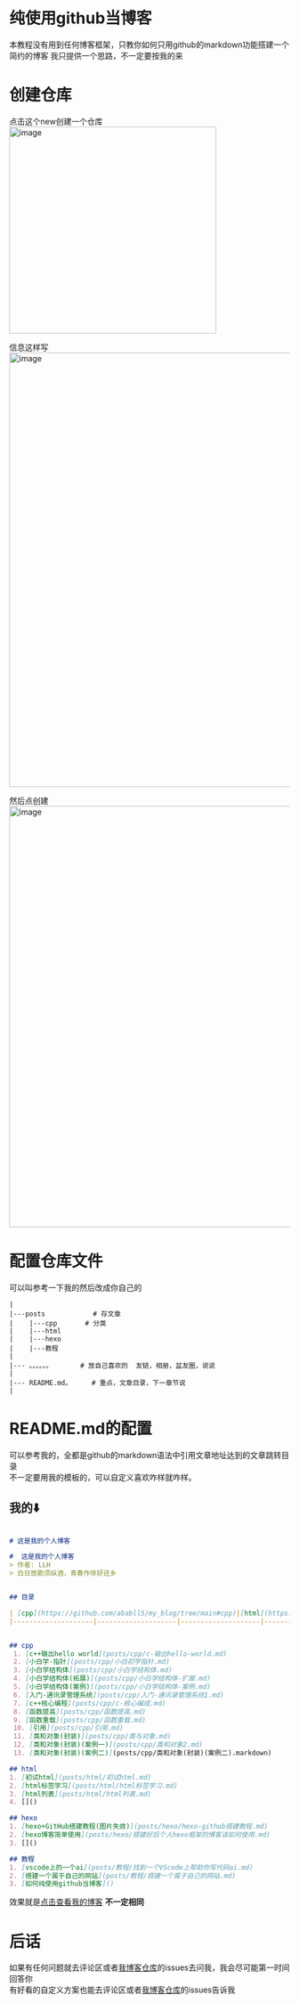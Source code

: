 # 纯使用github当博客

本教程没有用到任何博客框架，只教你如何只用github的markdown功能搭建一个简约的博客
我只提供一个思路，不一定要按我的来

# 创建仓库

点击这个new创建一个仓库  
<img width="372" alt="image" src="https://github.com/user-attachments/assets/e686bdcd-cdcb-4394-852a-31b976beb205">  

信息这样写  
<img width="781" alt="image" src="https://github.com/user-attachments/assets/5ce25d20-4db8-4380-87a1-51e7fc26ad96">  

然后点创建  
<img width="757" alt="image" src="https://github.com/user-attachments/assets/14e90885-d3a8-418d-9f20-828b5d750d20">

# 配置仓库文件

可以叫参考一下我的然后改成你自己的   

```
|
|---posts            # 存文章
|    |---cpp       # 分类
|    |---html
|    |---hexo
|    |---教程
|
|--- 。。。。。。       # 放自己喜欢的  友链，相册，盆友圈，说说
|
|--- README.md。     # 重点，文章目录，下一章节说
|    
```

# README.md的配置

可以参考我的，全都是github的markdown语法中引用文章地址达到的文章跳转目录  
不一定要用我的模板的，可以自定义喜欢咋样就咋样。  

## 我的⬇️

```markdown

# 这是我的个人博客

#  这是我的个人博客
> 作者: LLH  
> 白日放歌须纵酒，青春作伴好还乡  


## 目录

| [cpp](https://github.com/ababll5/my_blog/tree/main#cpp)|[html](https://github.com/ababll5/my_blog/tree/main?tab=readme-ov-file#html)|[hexo](https://github.com/ababll5/my_blog/tree/main?tab=readme-ov-file#hexo)|[教程](https://github.com/ababll5/my_blog/tree/main?tab=readme-ov-file#%E6%95%99%E7%A8%8B)|
|--------------------|--------------------|--------------------|------------------|


## cpp
 1. [c++输出hello world](posts/cpp/c-输出hello-world.md)  
 2. [小白学·指针](posts/cpp/小白初学指针.md)  
 3. [小白学结构体](posts/cpp/小白学结构体.md) 
 4. [小白学结构体(拓展)](posts/cpp/小白学结构体-扩展.md)  
 5. [小白学结构体(案例)](posts/cpp/小白学结构体-案例.md)
 6. [入门-通讯录管理系统](posts/cpp/入门-通讯录管理系统1.md)
 7. [c++核心编程](posts/cpp/c-核心编成.md)
 8. [函数提高](posts/cpp/函数提高.md)
 9. [函数重载](posts/cpp/函数重载.md)
 10. [引用](posts/cpp/引用.md)
 11. [类和对象(封装)](posts/cpp/类与对象.md)
 12. [类和对象(封装)(案例一)](posts/cpp/类和对象2.md)
 13. [类和对象(封装)(案例二)](posts/cpp/类和对象(封装)(案例二).markdown)

## html
1. [初试html](posts/html/初试html.md)
2. [html标签学习](posts/html/html标签学习.md)
3. [html列表](posts/html/html列表.md)
4. []()

## hexo
1. [hexo+GitHub搭建教程(图片失效)](posts/hexo/hexo-github搭建教程.md)
2. [hexo博客简单使用](posts/hexo/搭建好后个人hexo框架的博客该如何使用.md)
3. []()

## 教程
1. [vscode上的一个ai](posts/教程/找到一个VScode上帮助你写代码ai.md)
2. [搭建一个属于自己的网站](posts/教程/搭建一个属于自己的网站.md)
3. [如何纯使用github当博客]()

```

效果就是[点击查看我的博客](https://github.com/ababll5/my_blog/tree/main) **不一定相同**


# 后话

如果有任何问题就去评论区或者[我博客仓库](https://github.com/ababll5/my_blog/issues)的issues去问我，我会尽可能第一时间回答你   
有好看的自定义方案也能去评论区或者[我博客仓库](https://github.com/ababll5/my_blog/issues)的issues告诉我  








